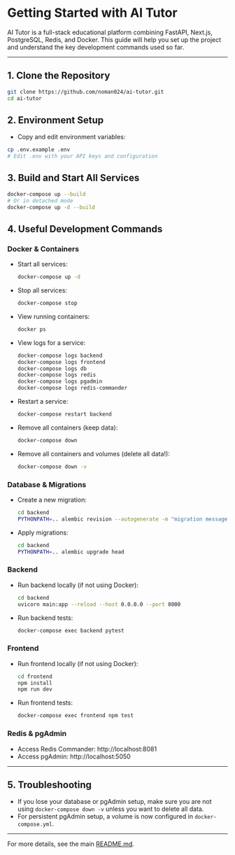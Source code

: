 # Getting Started with AI Tutor

AI Tutor is a full-stack educational platform combining FastAPI, Next.js, PostgreSQL, Redis, and Docker. This guide will help you set up the project and understand the key development commands used so far.

---

## 1. Clone the Repository
```bash
git clone https://github.com/noman024/ai-tutor.git
cd ai-tutor
```

## 2. Environment Setup
- Copy and edit environment variables:
```bash
cp .env.example .env
# Edit .env with your API keys and configuration
```

## 3. Build and Start All Services
```bash
docker-compose up --build
# Or in detached mode
docker-compose up -d --build
```

## 4. Useful Development Commands

### Docker & Containers
- Start all services:
  ```bash
  docker-compose up -d
  ```
- Stop all services:
  ```bash
  docker-compose stop
  ```
- View running containers:
  ```bash
  docker ps
  ```
- View logs for a service:
  ```bash
  docker-compose logs backend
  docker-compose logs frontend
  docker-compose logs db
  docker-compose logs redis
  docker-compose logs pgadmin
  docker-compose logs redis-commander
  ```
- Restart a service:
  ```bash
  docker-compose restart backend
  ```
- Remove all containers (keep data):
  ```bash
  docker-compose down
  ```
- Remove all containers and volumes (delete all data!):
  ```bash
  docker-compose down -v
  ```

### Database & Migrations
- Create a new migration:
  ```bash
  cd backend
  PYTHONPATH=.. alembic revision --autogenerate -m "migration message"
  ```
- Apply migrations:
  ```bash
  cd backend
  PYTHONPATH=.. alembic upgrade head
  ```

### Backend
- Run backend locally (if not using Docker):
  ```bash
  cd backend
  uvicorn main:app --reload --host 0.0.0.0 --port 8000
  ```
- Run backend tests:
  ```bash
  docker-compose exec backend pytest
  ```

### Frontend
- Run frontend locally (if not using Docker):
  ```bash
  cd frontend
  npm install
  npm run dev
  ```
- Run frontend tests:
  ```bash
  docker-compose exec frontend npm test
  ```

### Redis & pgAdmin
- Access Redis Commander: http://localhost:8081
- Access pgAdmin: http://localhost:5050

---

## 5. Troubleshooting
- If you lose your database or pgAdmin setup, make sure you are not using `docker-compose down -v` unless you want to delete all data.
- For persistent pgAdmin setup, a volume is now configured in `docker-compose.yml`.

---

For more details, see the main [README.md](../README.md). 